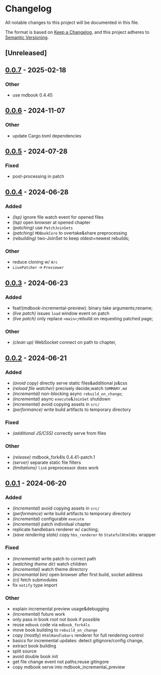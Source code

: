 # Changelog
All notable changes to this project will be documented in this file.

The format is based on [Keep a Changelog](https://keepachangelog.com/en/1.0.0/),
and this project adheres to [Semantic Versioning](https://semver.org/spec/v2.0.0.html).

## [Unreleased]

## [0.0.7](https://github.com/SichangHe/mdbook_ls/compare/mdbook_incremental_preview-v0.0.6...mdbook_incremental_preview-v0.0.7) - 2025-02-18

### Other

- use mdbook 0.4.45

## [0.0.6](https://github.com/SichangHe/mdbook_ls/compare/mdbook_incremental_preview-v0.0.5...mdbook_incremental_preview-v0.0.6) - 2024-11-07

### Other

- update Cargo.toml dependencies

## [0.0.5](https://github.com/SichangHe/mdbook_ls/compare/mdbook_incremental_preview-v0.0.4...mdbook_incremental_preview-v0.0.5) - 2024-07-28

### Fixed
- post-processing in patch

## [0.0.4](https://github.com/SichangHe/mdbook_ls/compare/mdbook_incremental_preview-v0.0.3...mdbook_incremental_preview-v0.0.4) - 2024-06-28

### Added
- *(lsp)* ignore file watch event for opened files
- *(lsp)* open browser at opened chapter
- *(patching)* use `PatchJoinSets`
- *(patching)* `MDBookCore` to overtake&share preprocessing
- *(rebuilding)* two-JoinSet to keep oldest+newest rebuilds;

### Other
- reduce cloning w/ `Arc`
- `LivePatcher` → `Previewer`

## [0.0.3](https://github.com/SichangHe/mdbook_ls/compare/mdbook_incremental_preview-v0.0.2...mdbook_incremental_preview-v0.0.3) - 2024-06-23

### Added
- feat!(mdbook-incremental-preview): binary take arguments;rename;
- *(live patch)* issues `load` window event on patch
- *(live patch)* only replace `<main>`;rebuild on requesting patched page;

### Other
- *(clean up)* WebSocket connect on path to chapter,

## [0.0.2](https://github.com/SichangHe/mdbook_ls/compare/mdbook_incremental_preview-v0.0.1...mdbook_incremental_preview-v0.0.2) - 2024-06-21

### Added
- *(avoid copy)* directly serve static files&additional js&css
- *(reload file watcher)* precisely decide;watch `SUMMARY.md`
- *(incremental)* non-blocking async `rebuild_on_change`;
- *(incremental)* async `execute`&`JoinSet` shutdown
- *(incremental)* avoid copying assets in `src/`
- *(performance)* write build artifacts to temporary directory

### Fixed
- *(additional JS/CSS)* correctly serve from files

### Other
- *(release)* mdbook_fork4ls 0.4.41-patch.1
- *(server)* separate static file filters
- *(limitations)* `link` preprocessor does work

## [0.0.1](https://github.com/SichangHe/mdbook_ls/compare/mdbook_incremental_preview-v0.0.0...mdbook_incremental_preview-v0.0.1) - 2024-06-20

### Added
- *(incremental)* avoid copying assets in `src/`
- *(performance)* write build artifacts to temporary directory
- *(incremental)* configurable `execute`
- *(incremental)* patch individual chapter
- replicate handlebars renderer w/ caching;
- *(save rendering state)* copy `hbs_renderer` to `StatefulHtmlHbs` wrapper

### Fixed
- *(incremental)* write patch to correct path
- *(watching theme dir)* watch children
- *(incremental)* watch theme directory
- *(incremantal bin)* open browser after first build, socket address
- *(ci)* fetch submodules
- fix `notify` type import

### Other
- explain incremental preview usage&debugging
- *(incremental)* future work
- only pass in book root not book if possible
- reuse `mdbook` code via `mdbook_fork4ls`
- move book building to `rebuild_on_change`
- copy (mostly) `HtmlHandlebars` renderer for full rendering control
- basics for incremental updates: detect gitignore/config change,
- extract book building
- split source
- avoid double book init
- get file change event not paths;reuse gitingore
- copy mdbook serve into mdbook_incremental_preview
